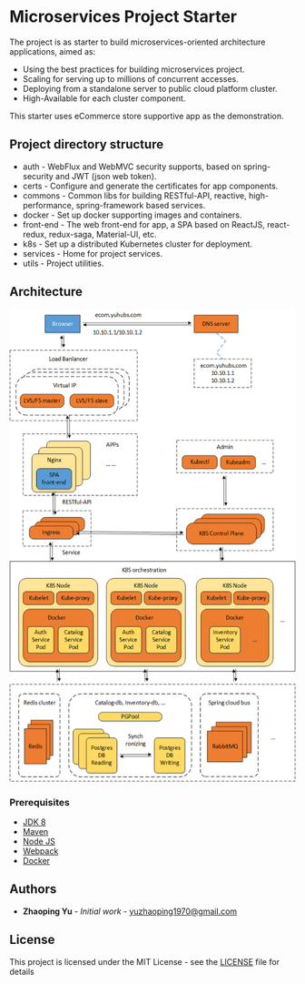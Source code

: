 # Microservices Project Starter

The project is as starter to build microservices-oriented architecture applications, aimed as:
* Using the best practices for building microservices project.
* Scaling for serving up to millions of concurrent accesses.
* Deploying from a standalone server to public cloud platform cluster.
* High-Available for each cluster component.

This starter uses eCommerce store supportive app as the demonstration.

## Project directory structure

* auth - WebFlux and WebMVC security supports, based on spring-security and JWT (json web token).
* certs - Configure and generate the certificates for app components.
* commons - Common libs for building RESTful-API, reactive, high-performance, spring-framework based services.
* docker - Set up docker supporting images and containers.
* front-end - The web front-end for app, a SPA based on ReactJS, react-redux, redux-saga, Material-UI, etc.
* k8s - Set up a distributed Kubernetes cluster for deployment.
* services - Home for project services.
* utils - Project utilities.

## Architecture

![](ms-architecture.png)

### Prerequisites

* [JDK 8](https://www.oracle.com/java/technologies/javase-jdk8-downloads.html)
* [Maven](https://maven.apache.org/)
* [Node JS](https://nodejs.org/en/download/)
* [Webpack](https://webpack.js.org/)
* [Docker](https://docs.docker.com/engine/install/)

## Authors

* **Zhaoping Yu** - *Initial work* - yuzhaoping1970@gmail.com

## License

This project is licensed under the MIT License - see the [LICENSE](LICENSE) file for details
